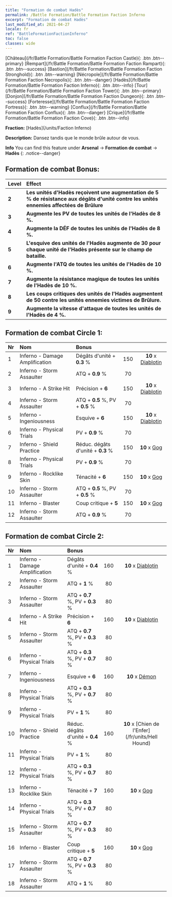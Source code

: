 ```yaml
---
title: "Formation de combat Hadès"
permalink: /Battle Formation/Battle Formation Faction Inferno
excerpt: "Formation de combat Hadès"
last_modified_at: 2021-04-27
locale: fr
ref: "BattleFormationFactionInferno"
toc: false
classes: wide
---
```

 [Château](/fr/Battle Formation/Battle Formation Faction Castle){: .btn .btn--primary} [Rempart](/fr/Battle Formation/Battle Formation Faction Rampart){: .btn .btn--success} [Bastion](/fr/Battle Formation/Battle Formation Faction Stronghold){: .btn .btn--warning} [Nécropole](/fr/Battle Formation/Battle Formation Faction Necropolis){: .btn .btn--danger} [Hadès](/fr/Battle Formation/Battle Formation Faction Inferno){: .btn .btn--info} [Tour](/fr/Battle Formation/Battle Formation Faction Tower){: .btn .btn--primary} [Donjon](/fr/Battle Formation/Battle Formation Faction Dungeon){: .btn .btn--success} [Forteresse](/fr/Battle Formation/Battle Formation Faction Fortress){: .btn .btn--warning} [Conflux](/fr/Battle Formation/Battle Formation Faction Conflux){: .btn .btn--danger} [Crique](/fr/Battle Formation/Battle Formation Faction Cove){: .btn .btn--info} 

  **Fraction:** [Hadès](/units/Faction Inferno)

  **Description:** Dansez tandis que le monde brûle autour de vous.

**Info** You can find this feature under **Arsenal** -> **Formation de combat** -> **Hadès** 
{: .notice--danger}

## Formation de combat Bonus:

  | Level |         Effect        |
  |:------|:---------------------|
  | **2** | **Les unités d'Hadès reçoivent une augmentation de 5 % de résistance aux dégâts d'unité contre les unités ennemies affectées de Brûlure** |
  | **3** | **Augmente les PV de toutes les unités de l'Hadès de 8 %.** |
  | **4** | **Augmente la DÉF de toutes les unités de l'Hadès de 8 %.** |
  | **5** | **L'esquive des unités de l'Hadès augmente de 30 pour chaque unité de l'Hadès présente sur le champ de bataille.** |
  | **6** | **Augmente l'ATQ de toutes les unités de l'Hadès de 10 %.** |
  | **7** | **Augmente la résistance magique de toutes les unités de l'Hadès de 10 %.** |
  | **8** | **Les coups critiques des unités de l'Hadès augmentent de 50 contre les unités ennemies victimes de Brûlure.** |
  | **9** | **Augmente la vitesse d'attaque de toutes les unités de l'Hadès de 4 %.** |

## Formation de combat Circle 1:

  |  Nr  |  Nom   |  Bonus  | <i class="fas fa-flask"/>  |  <i class="fab fa-optin-monster"/> |
  |:-----|:--------------------|:---------|:-----------------:|:----------------:|
  | 1 | Inferno - Damage Amplification | Dégâts d'unité + **0.3** % | 150 |  **10** x [Diablotin](/fr/units/Imp) |
  | 2 | Inferno - Storm Assaulter | ATQ + **0.9** % | 70 |   |
  | 3 | Inferno - A Strike Hit | Précision + **6**  | 150 |  **10** x [Diablotin](/fr/units/Imp) |
  | 4 | Inferno - Storm Assaulter | ATQ + **0.5** %, PV + **0.5** % | 70 |   |
  | 5 | Inferno - Ingeniousness | Esquive + **6**  | 150 |  **10** x [Diablotin](/fr/units/Imp) |
  | 6 | Inferno - Physical Trials | PV + **0.9** % | 70 |   |
  | 7 | Inferno - Shield Practice | Réduc. dégâts d'unité + **0.3** % | 150 |  **10** x [Gog](/fr/units/Gog) |
  | 8 | Inferno - Physical Trials | PV + **0.9** % | 70 |   |
  | 9 | Inferno - Rocklike Skin | Ténacité + **6**  | 150 |  **10** x [Gog](/fr/units/Gog) |
  | 10 | Inferno - Storm Assaulter | ATQ + **0.5** %, PV + **0.5** % | 70 |   |
  | 11 | Inferno - Blaster | Coup critique + **5**  | 150 |  **10** x [Gog](/fr/units/Gog) |
  | 12 | Inferno - Storm Assaulter | ATQ + **0.9** % | 70 |   |
  


## Formation de combat Circle 2:

  |  Nr  |  Nom   |  Bonus  | <i class="fas fa-flask"/>  |  <i class="fab fa-optin-monster"/> |
  |:-----|:--------------------|:---------|:-----------------:|:----------------:|
  | 1 | Inferno - Damage Amplification | Dégâts d'unité + **0.4** % | 160 |  **10** x [Diablotin](/fr/units/Imp) |
  | 2 | Inferno - Storm Assaulter | ATQ + **1** % | 80 |   |
  | 3 | Inferno - Storm Assaulter | ATQ + **0.7** %, PV + **0.3** % | 80 |   |
  | 4 | Inferno - A Strike Hit | Précision + **6**  | 160 |  **10** x [Diablotin](/fr/units/Imp) |
  | 5 | Inferno - Storm Assaulter | ATQ + **0.7** %, PV + **0.3** % | 80 |   |
  | 6 | Inferno - Physical Trials | ATQ + **0.3** %, PV + **0.7** % | 80 |   |
  | 7 | Inferno - Ingeniousness | Esquive + **6**  | 160 |  **10** x [Démon](/fr/units/Demon) |
  | 8 | Inferno - Physical Trials | ATQ + **0.3** %, PV + **0.7** % | 80 |   |
  | 9 | Inferno - Physical Trials | PV + **1** % | 80 |   |
  | 10 | Inferno - Shield Practice | Réduc. dégâts d'unité + **0.4** % | 160 |  **10** x [Chien de l'Enfer](/fr/units/Hell Hound) |
  | 11 | Inferno - Physical Trials | PV + **1** % | 80 |   |
  | 12 | Inferno - Physical Trials | ATQ + **0.3** %, PV + **0.7** % | 80 |   |
  | 13 | Inferno - Rocklike Skin | Ténacité + **7**  | 160 |  **10** x [Gog](/fr/units/Gog) |
  | 14 | Inferno - Physical Trials | ATQ + **0.3** %, PV + **0.7** % | 80 |   |
  | 15 | Inferno - Storm Assaulter | ATQ + **0.7** %, PV + **0.3** % | 80 |   |
  | 16 | Inferno - Blaster | Coup critique + **5**  | 160 |  **10** x [Gog](/fr/units/Gog) |
  | 17 | Inferno - Storm Assaulter | ATQ + **0.7** %, PV + **0.3** % | 80 |   |
  | 18 | Inferno - Storm Assaulter | ATQ + **1** % | 80 |   |
  

